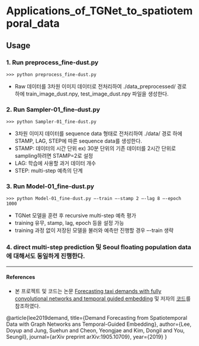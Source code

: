 # Applications_of_TGNet_to_spatiotemporal_data

## Usage
### 1. Run preprocess_fine-dust.py
```
>>> python preprocess_fine-dust.py
```
- Raw 데이터를 3차원 이미지 데이터로 전처리하여 ./data_preprocessed/ 경로 하에 train_image_dust.npy, test_image_dust.npy 파일을 생성한다.

### 2. Run Sampler-01_fine-dust.py
```
>>> python Sampler-01_fine-dust.py
```
- 3차원 이미지 데이터를 sequence data 형태로 전처리하여 ./data/ 경로 하에 STAMP, LAG, STEP에 따른 sequence data를 생성한다. 
- STAMP: 데이터의 시간 단위
ex)  30분 단위의 기존 데이터를 2시간 단위로 sampling하려면 STAMP=2로 설정
- LAG: 학습에 사용할 과거 데이터 개수 
- STEP: multi-step 예측의 단계 

### 3. Run  Model-01_fine-dust.py
```
>>> python Model-01_fine-dust.py –-train –-stamp 2 –-lag 8 –-epoch 1000
```
- TGNet 모델을 훈련 후 recursive multi-step 예측 평가
- training 유무, stamp, lag, epoch 등을 설정 가능
- training 과정 없이 저장된 모델을 불러와 예측만 진행할 경우 –-train 생략

### 4. direct multi-step prediction 및 Seoul floating population data에 대해서도 동일하게 진행한다. 

---
#### References
- 본 프로젝트 및 코드는 논문 [Forecasting taxi demands with fully convolutional networks and temporal guided embedding](https://openreview.net/pdf?id=BygF00DuiX) 및 저자의 [코드](https://github.com/jiwonlydia/TGGNet-keras)를 참조하였다.

@article{lee2019demand,
  title={Demand Forecasting from Spatiotemporal Data with Graph Networks ans Temporal-Guided Embedding},
  author={Lee, Doyup and Jung, Suehun and Cheon, Yeongjae and Kim, Dongil and You, Seungil},
  journal={arXiv preprint arXiv:1905.10709},
  year={2019}
}
